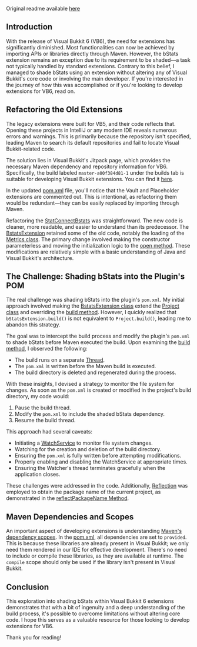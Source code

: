  Original readme available [here](README.md)

## Introduction

With the release of Visual Bukkit 6 (VB6), the need for extensions has significantly diminished. Most functionalities can now be achieved by importing APIs or libraries directly through Maven. However, the bStats extension remains an exception due to its requirement to be shaded—a task not typically handled by standard extensions. Contrary to this belief, I managed to shade bStats using an extension without altering any of Visual Bukkit's core code or involving the main developer. If you're interested in the journey of how this was accomplished or if you're looking to develop extensions for VB6, read on.

## Refactoring the Old Extensions

The legacy extensions were built for VB5, and their code reflects that. Opening these projects in IntelliJ or any modern IDE reveals numerous errors and warnings. This is primarily because the repository isn't specified, leading Maven to search its default repositories and fail to locate Visual Bukkit-related code.

The solution lies in Visual Bukkit's Jitpack page, which provides the necessary Maven dependency and repository information for VB6. Specifically, the build labeled `master-a00f384d81-1` under the builds tab is suitable for developing Visual Bukkit extensions. You can find it [here](https://jitpack.io/#OfficialDonut/VisualBukkit).

In the updated [pom.xml](pom.xml) file, you'll notice that the Vault and Placeholder extensions are commented out. This is intentional, as refactoring them would be redundant—they can be easily replaced by importing through Maven.

Refactoring the [StatConnectBstats](bStats/src/main/java/com/gmail/visualbukkit/extensions/bstats/StatConnectBstats.java) was straightforward. The new code is cleaner, more readable, and easier to understand than its predecessor. The [BstatsExtension](bStats/src/main/java/com/gmail/visualbukkit/extensions/bstats/BstatsExtension.java) retained some of the old code, notably the loading of the [Metrics class](bStats/src/main/resources/Metrics.java). The primary change involved making the constructor parameterless and moving the initialization logic to the [open method](bStats/src/main/java/com/gmail/visualbukkit/extensions/bstats/BstatsExtension.java#L39). These modifications are relatively simple with a basic understanding of Java and Visual Bukkit's architecture.

## The Challenge: Shading bStats into the Plugin's POM

The real challenge was shading bStats into the plugin's `pom.xml`. My initial approach involved making the [BstatsExtension class](bStats/src/main/java/com/gmail/visualbukkit/extensions/bstats/BstatsExtension.java) extend the [Project class](https://github.com/OfficialDonut/VisualBukkit/blob/master/VB-Application/src/main/java/com/gmail/visualbukkit/project/Project.java) and overriding the [build method](https://github.com/OfficialDonut/VisualBukkit/blob/master/VB-Application/src/main/java/com/gmail/visualbukkit/project/Project.java#L647). However, I quickly realized that `bStatsExtension.build()` is not equivalent to `Project.build()`, leading me to abandon this strategy.

The goal was to intercept the build process and modify the plugin's `pom.xml` to shade bStats before Maven executed the build. Upon examining the [build method](https://github.com/OfficialDonut/VisualBukkit/blob/master/VB-Application/src/main/java/com/gmail/visualbukkit/project/Project.java#L647), I observed the following:

- The build runs on a separate [Thread](https://docs.oracle.com/javase/8/docs/api/java/lang/Thread.html).
- The `pom.xml` is written before the Maven build is executed.
- The build directory is deleted and regenerated during the process.

With these insights, I devised a strategy to monitor the file system for changes. As soon as the `pom.xml` is created or modified in the project's build directory, my code would:

1. Pause the build thread.
2. Modify the `pom.xml` to include the shaded bStats dependency.
3. Resume the build thread.

This approach had several caveats:

- Initiating a [WatchService](https://docs.oracle.com/javase/8/docs/api/java/nio/file/WatchService.html) to monitor file system changes.
- Watching for the creation and deletion of the build directory.
- Ensuring the `pom.xml` is fully written before attempting modifications.
- Properly enabling and disabling the WatchService at appropriate times.
- Ensuring the Watcher's thread terminates gracefully when the application closes.

These challenges were addressed in the code. Additionally, [Reflection](https://www.oracle.com/technical-resources/articles/java/javareflection.html) was employed to obtain the package name of the current project, as demonstrated in the [reflectPackageName Method](bStats/src/main/java/com/gmail/visualbukkit/extensions/bstats/BstatsExtension.java#L210).

## Maven Dependencies and Scopes

An important aspect of developing extensions is understanding [Maven's dependency scopes](https://www.baeldung.com/maven-dependency-scopes). In the [pom.xml](pom.xml), all dependencies are set to `provided`. This is because these libraries are already present in Visual Bukkit; we only need them rendered in our IDE for effective development. There's no need to include or compile these libraries, as they are available at runtime. The `compile` scope should only be used if the library isn't present in Visual Bukkit.

## Conclusion

This exploration into shading bStats within Visual Bukkit 6 extensions demonstrates that with a bit of ingenuity and a deep understanding of the build process, it's possible to overcome limitations without altering core code. I hope this serves as a valuable resource for those looking to develop extensions for VB6.

Thank you for reading!
